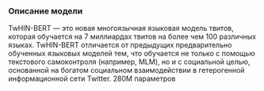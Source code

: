 

### Описание модели
TwHIN-BERT — это новая многоязычная языковая модель твитов, которая обучается на 7 миллиардах твитов на более чем 100 различных языках. TwHIN-BERT отличается от предыдущих предварительно обученных языковых моделей тем, что обучается не только с помощью текстового самоконтроля (например, MLM), но и с социальной целью, основанной на богатом социальном взаимодействии в гетерогенной информационной сети Twitter.
280M параметров
